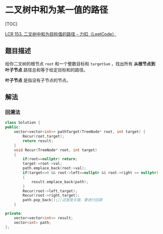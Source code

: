 # 二叉树中和为某一值的路径

[TOC]

[LCR 153. 二叉树中和为目标值的路径 - 力扣（LeetCode）](https://leetcode.cn/problems/er-cha-shu-zhong-he-wei-mou-yi-zhi-de-lu-jing-lcof/description/)



## 题目描述

给你二叉树的根节点 `root` 和一个整数目标和 `targetSum` ，找出所有 **从根节点到叶子节点** 路径总和等于给定目标和的路径。

**叶子节点** 是指没有子节点的节点。



## 解法

### 回溯法

```c++
class Solution {
public:
    vector<vector<int>> pathTarget(TreeNode* root, int target) {
        Recur(root,target);
        return result;
    }
    void Recur(TreeNode* root, int target)
    {
        if(root==nullptr) return;
        target-=root->val;
        path.emplace_back(root->val);
        if(target==0 && root->left==nullptr && root->right == nullptr)
        {
            result.emplace_back(path);
        }
        Recur(root->left,target);
        Recur(root->right,target);
        path.pop_back();//这里是关键，要进行回溯
    }

private:
    vector<vector<int>> result;
    vector<int> path;
};
```


